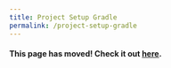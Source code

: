 ```yaml
---
title: Project Setup Gradle
permalink: /project-setup-gradle
---
```

#### This page has moved! Check it out [here](https://libgdx.com/dev/project-generation/).

<!-- Keep this page, since apparently there are still some links pointing here -->